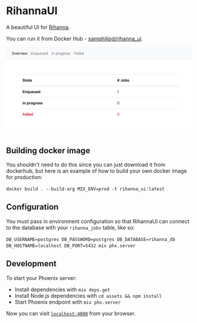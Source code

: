 # RihannaUI

A beautiful UI for [Rihanna](https://github.com/samphilipd/rihanna).

You can run it from Docker Hub - [samphilipd/rihanna_ui](https://hub.docker.com/r/samphilipd/rihanna_ui/).

![Rihanna UI screenshot](docs/rihanna_ui_screenshot.png)

## Building docker image

You shouldn't need to do this since you can just download it from dockerhub, but here is an example of how to build your own docker image for production:

`docker build . --build-arg MIX_ENV=prod -t rihanna_ui:latest`

## Configuration

You must pass in environment configuration so that RihannaUI can connect
to the database with your `rihanna_jobs` table, like so:

`DB_USERNAME=postgres DB_PASSWORD=postgres DB_DATABASE=rihanna_db DB_HOSTNAME=localhost DB_PORT=5432 mix phx.server`

## Development

To start your Phoenix server:

  * Install dependencies with `mix deps.get`
  * Install Node.js dependencies with `cd assets && npm install`
  * Start Phoenix endpoint with `mix phx.server`

Now you can visit [`localhost:4000`](http://localhost:4000) from your browser.
